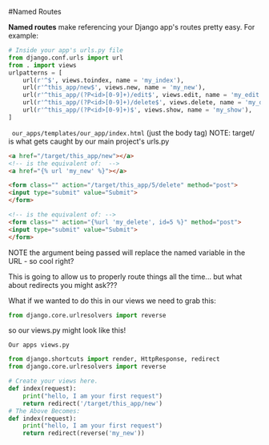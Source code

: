 #Named Routes

**Named routes** make referencing your Django app's routes pretty easy. For example:

```python
# Inside your app's urls.py file
from django.conf.urls import url
from . import views
urlpatterns = [
    url(r'^$', views.toindex, name = 'my_index'),
    url(r'^this_app/new$', views.new, name = 'my_new'),
    url(r'^this_app/(?P<id>[0-9]+)/edit$', views.edit, name = 'my_edit'),
    url(r'^this_app/(?P<id>[0-9]+)/delete$', views.delete, name = 'my_delete'),
    url(r'^this_app/(?P<id>[0-9]+)$', views.show, name = 'my_show'),
]
```

` our_apps/templates/our_app/index.html`
(just the body tag) NOTE: target/ is what gets caught by our main project's urls.py
```html
<a href="/target/this_app/new"></a>
<!-- is the equivalent of:  -->
<a href="{% url 'my_new' %}"></a>

<form class="" action="/target/this_app/5/delete" method="post">
<input type="submit" value="Submit">
</form>

<!-- is the equivalent of: -->
<form class="" action="{%url 'my_delete', id=5 %}" method="post">
<input type="submit" value="Submit">
</form>

```

NOTE the argument being passed will replace the named variable in the URL - so cool right?

This is going to allow us to properly route things all the time... but what about redirects you might ask???

What if we wanted to do this in our views we need to grab this:
```python
from django.core.urlresolvers import reverse
```
so our views.py might look like this!

`Our apps views.py`
```python
from django.shortcuts import render, HttpResponse, redirect
from django.core.urlresolvers import reverse

# Create your views here.
def index(request):
    print("hello, I am your first request")
    return redirect('/target/this_app/new')  
# The Above Becomes:
def index(request):
    print("hello, I am your first request")
    return redirect(reverse('my_new'))  
```
